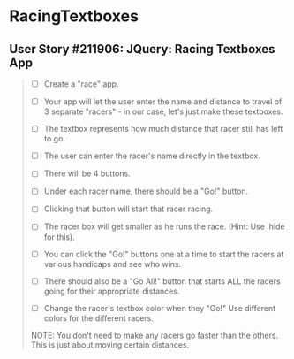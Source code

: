 RacingTextboxes
===============

User Story #211906: JQuery: Racing Textboxes App
------------------------------------------------

> - [ ] Create a "race" app.
>
> - [ ] Your app will let the user enter the name and distance to travel of 3 separate
>       "racers" - in our case, let's just make these textboxes.
>
> - [ ] The textbox represents how much distance that racer still has left to go.
>
> - [ ] The user can enter the racer's name directly in the textbox.
>
> - [ ] There will be 4 buttons.
>
> - [ ] Under each racer name, there should be a "Go!" button.
> - [ ] Clicking that button will start that racer racing.
> - [ ] The racer box will get smaller as he runs the race. (Hint: Use .hide for this).
> - [ ] You can click the "Go!" buttons one at a time to start the racers at various
>       handicaps and see who wins.
>
> - [ ] There should also be a "Go All!" button that starts ALL the racers going for
>       their appropriate distances.
>
> - [ ] Change the racer's textbox color when they "Go!" Use different colors for the
>       different racers.
>
> NOTE: You don't need to make any racers go faster than the others. This is just about
> moving certain distances.
